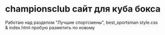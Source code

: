 # championsclub сайт для куба бокса
Работаю над разделом "Лучшие спортcмены", best_sportsman
style.css & index.html пробую разметить по новому 